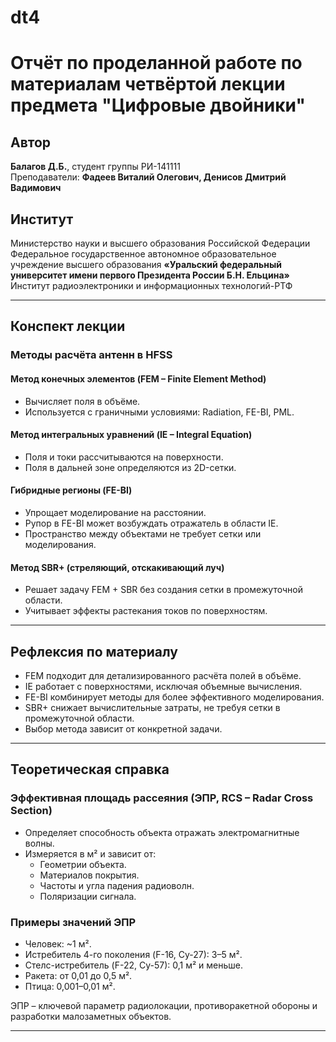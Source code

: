 # dt4
# Отчёт по проделанной работе по материалам четвёртой лекции предмета "Цифровые двойники"

## Автор
**Балагов Д.Б.**, студент группы РИ-141111  
Преподаватели: **Фадеев Виталий Олегович, Денисов Дмитрий Вадимович**

## Институт
Министерство науки и высшего образования Российской Федерации  
Федеральное государственное автономное образовательное учреждение высшего образования **«Уральский федеральный университет имени первого Президента России Б.Н. Ельцина»**  
Институт радиоэлектроники и информационных технологий-РТФ

---

## Конспект лекции
### Методы расчёта антенн в HFSS

#### Метод конечных элементов (FEM – Finite Element Method)
- Вычисляет поля в объёме.
- Используется с граничными условиями: Radiation, FE-BI, PML.

#### Метод интегральных уравнений (IE – Integral Equation)
- Поля и токи рассчитываются на поверхности.
- Поля в дальней зоне определяются из 2D-сетки.

#### Гибридные регионы (FE-BI)
- Упрощает моделирование на расстоянии.
- Рупор в FE-BI может возбуждать отражатель в области IE.
- Пространство между объектами не требует сетки или моделирования.

#### Метод SBR+ (стреляющий, отскакивающий луч)
- Решает задачу FEM + SBR без создания сетки в промежуточной области.
- Учитывает эффекты растекания токов по поверхностям.

---

## Рефлексия по материалу
- FEM подходит для детализированного расчёта полей в объёме.
- IE работает с поверхностями, исключая объемные вычисления.
- FE-BI комбинирует методы для более эффективного моделирования.
- SBR+ снижает вычислительные затраты, не требуя сетки в промежуточной области.
- Выбор метода зависит от конкретной задачи.

---

## Теоретическая справка
### Эффективная площадь рассеяния (ЭПР, RCS – Radar Cross Section)
- Определяет способность объекта отражать электромагнитные волны.
- Измеряется в м² и зависит от:
  - Геометрии объекта.
  - Материалов покрытия.
  - Частоты и угла падения радиоволн.
  - Поляризации сигнала.

### Примеры значений ЭПР
- Человек: ~1 м².
- Истребитель 4-го поколения (F-16, Су-27): 3–5 м².
- Стелс-истребитель (F-22, Су-57): 0,1 м² и меньше.
- Ракета: от 0,01 до 0,5 м².
- Птица: 0,001–0,01 м².

ЭПР – ключевой параметр радиолокации, противоракетной обороны и разработки малозаметных объектов.

---


